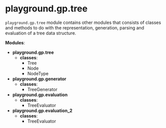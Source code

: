 # playground.gp.tree
`playground.gp.tree` module contains other modules that consists of classes and
methods to do with the representation, generation, parsing and evaluation of a
tree data structure.

**Modules**:
- **playground.gp.tree**
    - **classes**:
        - Tree
        - Node
        - NodeType
- **playground.gp.generator**
    - **classes**:
        - TreeGenerator
- **playground.gp.evaluation**
    - **classes**:
        - TreeEvaluator
- **playground.gp.evaluation_2**
    - **classes**:
        - TreeEvaluator

